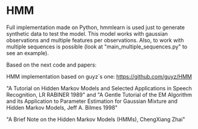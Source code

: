 HMM
===

Full implementation made on Python, hmmlearn is used just to generate synthetic data to test the model. This model works with gaussian observations and multiple features per observations. Also, to work with multiple sequences is possible (look at "main_multiple_sequences.py" to see an example).

Based on the next code and papers:

HMM implementation based on guyz´s one: https://github.com/guyz/HMM

"A Tutorial on Hidden Markov Models and Selected Applications in Speech Recognition, LR RABINER 1989" and "A Gentle Tutorial of the EM Algorithm and its Application to Parameter Estimation for Gaussian Mixture and Hidden Markov Models, Jeff A. Bilmes 1998"

"A Brief Note on the Hidden Markov Models (HMMs), ChengXiang Zhai"
